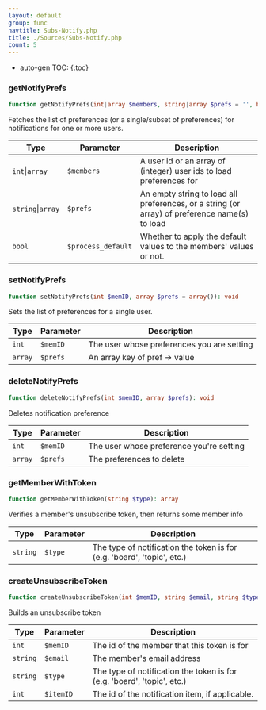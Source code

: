 ```yaml
---
layout: default
group: func
navtitle: Subs-Notify.php
title: ./Sources/Subs-Notify.php
count: 5
---
```

* auto-gen TOC:
{:toc}
### getNotifyPrefs

```php
function getNotifyPrefs(int|array $members, string|array $prefs = '', bool $process_default = false): array
```
Fetches the list of preferences (or a single/subset of preferences) for
notifications for one or more users.



Type|Parameter|Description
---|---|---
`int`&#124;`array`|`$members`|A user id or an array of \(integer\) user ids to load preferences for
`string`&#124;`array`|`$prefs`|An empty string to load all preferences, or a string \(or array\) of preference name\(s\) to load
`bool`|`$process_default`|Whether to apply the default values to the members' values or not\.

### setNotifyPrefs

```php
function setNotifyPrefs(int $memID, array $prefs = array()): void
```
Sets the list of preferences for a single user.



Type|Parameter|Description
---|---|---
`int`|`$memID`|The user whose preferences you are setting
`array`|`$prefs`|An array key of pref \-\> value

### deleteNotifyPrefs

```php
function deleteNotifyPrefs(int $memID, array $prefs): void
```
Deletes notification preference



Type|Parameter|Description
---|---|---
`int`|`$memID`|The user whose preference you're setting
`array`|`$prefs`|The preferences to delete

### getMemberWithToken

```php
function getMemberWithToken(string $type): array
```
Verifies a member's unsubscribe token, then returns some member info



Type|Parameter|Description
---|---|---
`string`|`$type`|The type of notification the token is for \(e\.g\. 'board', 'topic', etc\.\)

### createUnsubscribeToken

```php
function createUnsubscribeToken(int $memID, string $email, string $type = '', int $itemID = 0): string
```
Builds an unsubscribe token



Type|Parameter|Description
---|---|---
`int`|`$memID`|The id of the member that this token is for
`string`|`$email`|The member's email address
`string`|`$type`|The type of notification the token is for \(e\.g\. 'board', 'topic', etc\.\)
`int`|`$itemID`|The id of the notification item, if applicable\.

